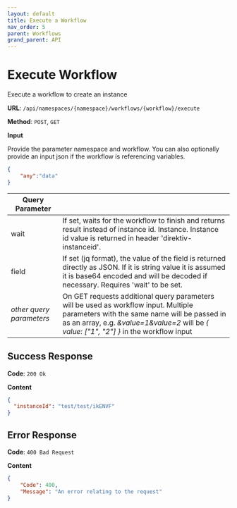 ```yaml
---
layout: default
title: Execute a Workflow
nav_order: 5
parent: Workflows
grand_parent: API
---
```


# Execute Workflow

Execute a workflow to create an instance

**URL**: `/api/namespaces/{namespace}/workflows/{workflow}/execute`

**Method**: `POST`, `GET`

**Input**

Provide the parameter namespace and workflow. You can also optionally provide an input json if the workflow is referencing variables.

```json
{
    "any":"data"
}
```

|   Query Parameter |   |
|---|---|
| wait   | If set, waits for the workflow to finish and returns result instead of instance id. Instance. Instance id value is returned in header 'direktiv-instanceid'.   |
| field   | If set (jq format), the value of the field is returned directly as JSON. If it is string value it is assumed it is base64 encoded and will be decoded if necessary. Requires 'wait' to be set. |
| *other query parameters* | On GET requests additional query parameters will be used as workflow input. Multiple parameters with the same name will be passed in as an array, e.g. *&value=1&value=2* will be *{ value: ["1", "2"] }* in the workflow input |



## Success Response
**Code**: `200 Ok`

**Content**

```json
{
  "instanceId": "test/test/ikENVF"
}
```

## Error Response

**Code**: `400 Bad Request`

**Content**

```json
{
    "Code": 400,
    "Message": "An error relating to the request"
}
```
